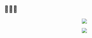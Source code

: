 ## 🤫🧏‍♂️
<p align="center">
<!--   <img src="https://github-readme-stats.vercel.app/api?username=datsabahandude&theme=chartreuse-dark&show_icons=true"> -->
</p>
<p align="center">
  <img src="https://streak-stats.demolab.com/?user=datsabahandude&currStreakNum=2FD3EB&fire=pink&sideLabels=F00&date_format=M%20j%5B%2C%20Y%5D&theme=chartreuse-dark">
</p>
<p align="center">
  <img src="https://github-readme-stats.vercel.app/api/top-langs/?username=datsabahandude&theme=chartreuse-dark&layout=compact">
</p>

<!--
**datsabahandude/datsabahandude** is a ✨ _special_ ✨ repository because its `README.md` (this file) appears on your GitHub profile. مَنْ جَدَّ وَجَدَ

Here are some ideas to get you started:

- 🔭 I’m currently working on ...
- 🌱 I’m currently learning ...
- 👯 I’m looking to collaborate on ...
- 🤔 I’m looking for help with ...
- 💬 Ask me about ...
- 📫 How to reach me: ...
- 😄 Pronouns: ...
- ⚡ Fun fact: ...
-->
